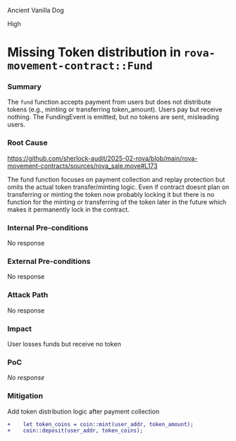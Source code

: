 Ancient Vanilla Dog

High

# Missing Token distribution in `rova-movement-contract::Fund`

### Summary

The `fund` function accepts payment from users but does not distribute tokens (e.g., minting or transferring token_amount). Users pay but receive nothing. The FundingEvent is emitted, but no tokens are sent, misleading users.

### Root Cause

https://github.com/sherlock-audit/2025-02-rova/blob/main/rova-movement-contracts/sources/rova_sale.move#L173

The fund function focuses on payment collection and replay protection but omits the actual token transfer/minting logic.
Even if contract doesnt plan on transferring or minting the token now probably locking it but there is no function for the minting or transferring of the token later in the future which makes it permanently lock in the contract.

### Internal Pre-conditions

No response

### External Pre-conditions

No response

### Attack Path

No response

### Impact

User losses funds but receive no token

### PoC

_No response_

### Mitigation

Add token distribution logic after payment collection
```diff
+    let token_coins = coin::mint(user_addr, token_amount);
+    coin::deposit(user_addr, token_coins);
```